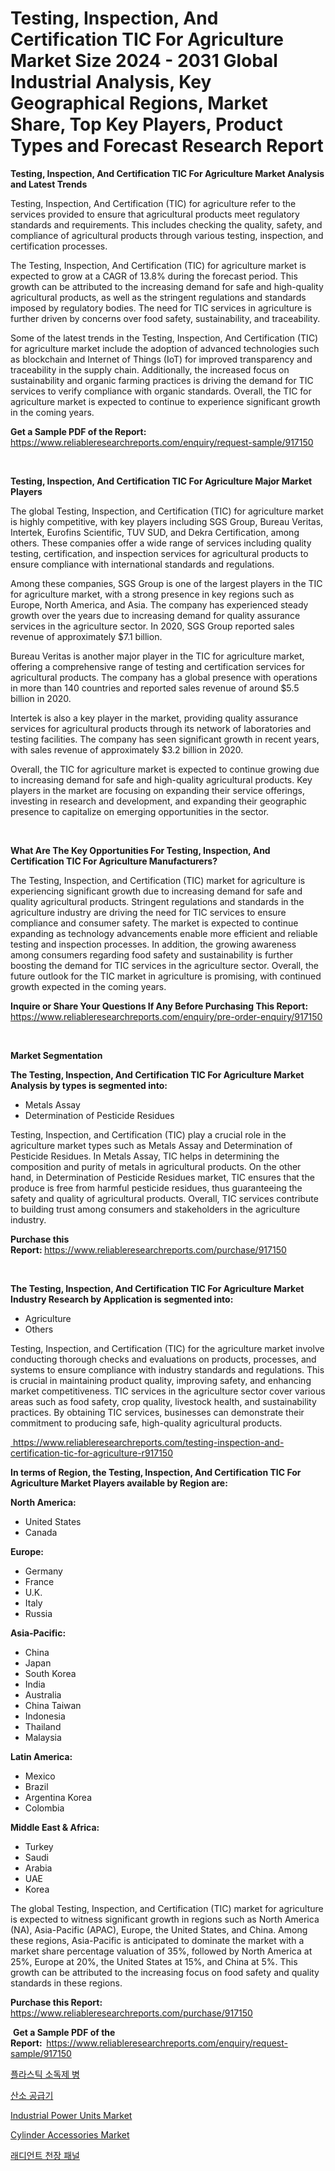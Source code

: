 <p><h1>Testing, Inspection, And Certification TIC For Agriculture Market Size 2024 - 2031 Global Industrial Analysis, Key Geographical Regions, Market Share, Top Key Players, Product Types and Forecast Research Report</h1></p><p><strong>Testing, Inspection, And Certification TIC For Agriculture Market Analysis and Latest Trends</strong></p>
<p><p>Testing, Inspection, And Certification (TIC) for agriculture refer to the services provided to ensure that agricultural products meet regulatory standards and requirements. This includes checking the quality, safety, and compliance of agricultural products through various testing, inspection, and certification processes.</p><p>The Testing, Inspection, And Certification (TIC) for agriculture market is expected to grow at a CAGR of 13.8% during the forecast period. This growth can be attributed to the increasing demand for safe and high-quality agricultural products, as well as the stringent regulations and standards imposed by regulatory bodies. The need for TIC services in agriculture is further driven by concerns over food safety, sustainability, and traceability.</p><p>Some of the latest trends in the Testing, Inspection, And Certification (TIC) for agriculture market include the adoption of advanced technologies such as blockchain and Internet of Things (IoT) for improved transparency and traceability in the supply chain. Additionally, the increased focus on sustainability and organic farming practices is driving the demand for TIC services to verify compliance with organic standards. Overall, the TIC for agriculture market is expected to continue to experience significant growth in the coming years.</p></p>
<p><strong>Get a Sample PDF of the Report:&nbsp;</strong> <a href="https://www.reliableresearchreports.com/enquiry/request-sample/917150">https://www.reliableresearchreports.com/enquiry/request-sample/917150</a></p>
<p>&nbsp;</p>
<p><strong>Testing, Inspection, And Certification TIC For Agriculture Major Market Players</strong></p>
<p><p>The global Testing, Inspection, and Certification (TIC) for agriculture market is highly competitive, with key players including SGS Group, Bureau Veritas, Intertek, Eurofins Scientific, TUV SUD, and Dekra Certification, among others. These companies offer a wide range of services including quality testing, certification, and inspection services for agricultural products to ensure compliance with international standards and regulations.</p><p>Among these companies, SGS Group is one of the largest players in the TIC for agriculture market, with a strong presence in key regions such as Europe, North America, and Asia. The company has experienced steady growth over the years due to increasing demand for quality assurance services in the agriculture sector. In 2020, SGS Group reported sales revenue of approximately $7.1 billion.</p><p>Bureau Veritas is another major player in the TIC for agriculture market, offering a comprehensive range of testing and certification services for agricultural products. The company has a global presence with operations in more than 140 countries and reported sales revenue of around $5.5 billion in 2020.</p><p>Intertek is also a key player in the market, providing quality assurance services for agricultural products through its network of laboratories and testing facilities. The company has seen significant growth in recent years, with sales revenue of approximately $3.2 billion in 2020.</p><p>Overall, the TIC for agriculture market is expected to continue growing due to increasing demand for safe and high-quality agricultural products. Key players in the market are focusing on expanding their service offerings, investing in research and development, and expanding their geographic presence to capitalize on emerging opportunities in the sector.</p></p>
<p>&nbsp;</p>
<p><strong>What Are The Key Opportunities For Testing, Inspection, And Certification TIC For Agriculture Manufacturers?</strong></p>
<p><p>The Testing, Inspection, and Certification (TIC) market for agriculture is experiencing significant growth due to increasing demand for safe and quality agricultural products. Stringent regulations and standards in the agriculture industry are driving the need for TIC services to ensure compliance and consumer safety. The market is expected to continue expanding as technology advancements enable more efficient and reliable testing and inspection processes. In addition, the growing awareness among consumers regarding food safety and sustainability is further boosting the demand for TIC services in the agriculture sector. Overall, the future outlook for the TIC market in agriculture is promising, with continued growth expected in the coming years.</p></p>
<p><strong>Inquire or Share Your Questions If Any Before Purchasing This Report:</strong> <a href="https://www.reliableresearchreports.com/enquiry/pre-order-enquiry/917150">https://www.reliableresearchreports.com/enquiry/pre-order-enquiry/917150</a></p>
<p>&nbsp;</p>
<p><strong>Market Segmentation</strong></p>
<p><strong>The Testing, Inspection, And Certification TIC For Agriculture Market Analysis by types is segmented into:</strong></p>
<p><ul><li>Metals Assay</li><li>Determination of Pesticide Residues</li></ul></p>
<p><p>Testing, Inspection, and Certification (TIC) play a crucial role in the agriculture market types such as Metals Assay and Determination of Pesticide Residues. In Metals Assay, TIC helps in determining the composition and purity of metals in agricultural products. On the other hand, in Determination of Pesticide Residues market, TIC ensures that the produce is free from harmful pesticide residues, thus guaranteeing the safety and quality of agricultural products. Overall, TIC services contribute to building trust among consumers and stakeholders in the agriculture industry.</p></p>
<p><strong>Purchase this Report:&nbsp;</strong><a href="https://www.reliableresearchreports.com/purchase/917150">https://www.reliableresearchreports.com/purchase/917150</a></p>
<p>&nbsp;</p>
<p><strong>The Testing, Inspection, And Certification TIC For Agriculture Market Industry Research by Application is segmented into:</strong></p>
<p><ul><li>Agriculture</li><li>Others</li></ul></p>
<p><p>Testing, Inspection, and Certification (TIC) for the agriculture market involve conducting thorough checks and evaluations on products, processes, and systems to ensure compliance with industry standards and regulations. This is crucial in maintaining product quality, improving safety, and enhancing market competitiveness. TIC services in the agriculture sector cover various areas such as food safety, crop quality, livestock health, and sustainability practices. By obtaining TIC services, businesses can demonstrate their commitment to producing safe, high-quality agricultural products.</p></p>
<p><a href="https://www.reliableresearchreports.com/testing-inspection-and-certification-tic-for-agriculture-r917150">&nbsp;https://www.reliableresearchreports.com/testing-inspection-and-certification-tic-for-agriculture-r917150</a></p>
<p><strong>In terms of Region, the Testing, Inspection, And Certification TIC For Agriculture Market Players available by Region are:</strong></p>
<p>
    <p> <strong> North America: </strong>
        <ul>
            <li>United States</li>
            <li>Canada</li>
        </ul>
        </p> 
    <p> <strong> Europe: </strong>
        <ul>
            <li>Germany</li>
            <li>France</li>
            <li>U.K.</li>
            <li>Italy</li>
            <li>Russia</li>
        </ul>
        </p> 
    <p> <strong> Asia-Pacific: </strong>
        <ul>
            <li>China</li>
            <li>Japan</li>
            <li>South Korea</li>
            <li>India</li>
            <li>Australia</li>
            <li>China Taiwan</li>
            <li>Indonesia</li>
            <li>Thailand</li>
            <li>Malaysia</li>
        </ul>
        </p> 
    <p> <strong> Latin America: </strong>
        <ul>
            <li>Mexico</li>
            <li>Brazil</li>
            <li>Argentina Korea</li>
            <li>Colombia</li>
        </ul>
        </p> 
    <p> <strong> Middle East & Africa: </strong>
        <ul>
            <li>Turkey</li>
            <li>Saudi</li>
            <li>Arabia</li>
            <li>UAE</li>
            <li>Korea</li>
        </ul>
    </p>
    </p>
<p><p>The global Testing, Inspection, and Certification (TIC) market for agriculture is expected to witness significant growth in regions such as North America (NA), Asia-Pacific (APAC), Europe, the United States, and China. Among these regions, Asia-Pacific is anticipated to dominate the market with a market share percentage valuation of 35%, followed by North America at 25%, Europe at 20%, the United States at 15%, and China at 5%. This growth can be attributed to the increasing focus on food safety and quality standards in these regions.</p></p>
<p><strong>Purchase this Report: </strong><a href="https://www.reliableresearchreports.com/purchase/917150">https://www.reliableresearchreports.com/purchase/917150</a></p>
<p>&nbsp;<strong>Get a Sample PDF of the Report:&nbsp;&nbsp;</strong><a href="https://www.reliableresearchreports.com/enquiry/request-sample/917150">https://www.reliableresearchreports.com/enquiry/request-sample/917150</a></p>
<p><strong></strong></p>
<p><p><a href="https://medium.com/@hulk678678/%ED%94%8C%EB%9D%BC%EC%8A%A4%ED%8B%B1-%EC%86%8C%EB%8F%85%EC%A0%9C-%EB%B3%91-%EC%8B%9C%EC%9E%A5-2031%EB%85%84%EA%B9%8C%EC%A7%80-%EC%84%B1%EA%B3%B5%EC%A0%81%EC%9D%B8-%EB%B9%84%EC%A6%88%EB%8B%88%EC%8A%A4-%EC%A0%84%EB%9E%B5%EC%9D%98-%EC%97%B4%EC%87%A0-%EC%98%88%EC%B8%A1-ce95df7f06e7">플라스틱 소독제 병</a></p><p><a href="https://github.com/wallacBahrtyinger567686/Market-Research-Report-List-1/blob/main/174836259930.md">산소 공급기</a></p><p><a href="https://www.linkedin.com/pulse/industrial-power-units-market-outlook-industry-overview-forecast-ykmtf">Industrial Power Units Market</a></p><p><a href="https://www.linkedin.com/pulse/cylinder-accessories-market-comprehensive-assessment-type-application-jqnyf">Cylinder Accessories Market</a></p><p><a href="https://github.com/plelbej847484502/Market-Research-Report-List-2/blob/main/542938359931.md">래디언트 천장 패널</a></p></p>